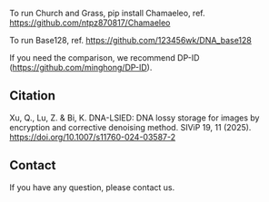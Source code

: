 To run Church and Grass, pip install Chamaeleo, ref. https://github.com/ntpz870817/Chamaeleo


To run Base128, ref. https://github.com/123456wk/DNA_base128

If you need the comparison, we recommend DP-ID (https://github.com/minghong/DP-ID).

## Citation
Xu, Q., Lu, Z. & Bi, K. DNA-LSIED: DNA lossy storage for images by encryption and corrective denoising method. SIViP 19, 11 (2025). https://doi.org/10.1007/s11760-024-03587-2
## Contact
If you have any question, please contact us.
